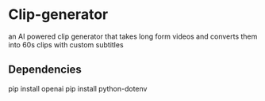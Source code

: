 # Clip-generator
an AI powered clip generator that takes long form videos and converts them into 60s clips with custom subtitles

## Dependencies
pip install openai
pip install python-dotenv

